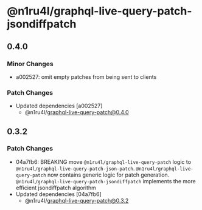 # @n1ru4l/graphql-live-query-patch-jsondiffpatch

## 0.4.0

### Minor Changes

- a002527: omit empty patches from being sent to clients

### Patch Changes

- Updated dependencies [a002527]
  - @n1ru4l/graphql-live-query-patch@0.4.0

## 0.3.2

### Patch Changes

- 04a7fb6: BREAKING move `@n1ru4l/graphql-live-query-patch` logic to `@n1ru4l/graphql-live-query-patch-json-patch`. `@n1ru4l/graphql-live-query-patch` now contains generic logic for patch generation. `@n1ru4l/graphql-live-query-patch-jsondiffpatch` implements the more efficient jsondiffpatch algorithm
- Updated dependencies [04a7fb6]
  - @n1ru4l/graphql-live-query-patch@0.3.2
